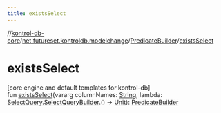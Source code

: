 ```yaml
---
title: existsSelect
---
```

//[kontrol-db-core](../../../index.html)/[net.futureset.kontroldb.modelchange](../index.html)/[PredicateBuilder](index.html)/[existsSelect](exists-select.html)



# existsSelect



[core engine and default templates for kontrol-db]\
fun [existsSelect](exists-select.html)(vararg columnNames: [String](https://kotlinlang.org/api/latest/jvm/stdlib/kotlin/-string/index.html), lambda: [SelectQuery.SelectQueryBuilder](../-select-query/-select-query-builder/index.html).() -&gt; [Unit](https://kotlinlang.org/api/latest/jvm/stdlib/kotlin/-unit/index.html)): [PredicateBuilder](index.html)




